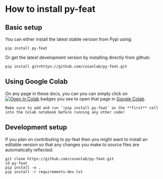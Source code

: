 # How to install py-feat

## Basic setup
You can either install the latest stable version from Pypi using:

```
pip install py-feat
```

Or get the latest development version by installing directly from github:

```
pip install git+https://github.com/cosanlab/py-feat.git
```

## Using Google Colab
On any page in these docs, you can you can simply click on [![Open In Colab](https://colab.research.google.com/assets/colab-badge.svg)]() badges you see to open that page in [Google Colab](http://colab.research.google.com/).
```{note}
Make sure to add and run `!pip install py-feat` as the **first** cell into the Colab notebook before running any other code! 
```

## Development setup

If you plan on contributing to py-feat then you might want to install an editable version so that any changes you make to source files are automatically reflected:

```
git clone https://github.com/cosanlab/py-feat.git  
cd py-feat 
pip install -e .
pip install -r requirements-dev.txt
```
